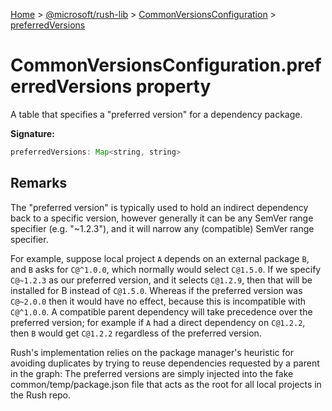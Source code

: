 [Home](./index) &gt; [@microsoft/rush-lib](./rush-lib.md) &gt; [CommonVersionsConfiguration](./rush-lib.commonversionsconfiguration.md) &gt; [preferredVersions](./rush-lib.commonversionsconfiguration.preferredversions.md)

# CommonVersionsConfiguration.preferredVersions property

A table that specifies a "preferred version" for a dependency package.

**Signature:**
```javascript
preferredVersions: Map<string, string>
```

## Remarks

The "preferred version" is typically used to hold an indirect dependency back to a specific version, however generally it can be any SemVer range specifier (e.g. "\~1.2.3"), and it will narrow any (compatible) SemVer range specifier.

For example, suppose local project `A` depends on an external package `B`<!-- -->, and `B` asks for `C@^1.0.0`<!-- -->, which normally would select `C@1.5.0`<!-- -->. If we specify `C@~1.2.3` as our preferred version, and it selects `C@1.2.9`<!-- -->, then that will be installed for B instead of `C@1.5.0`<!-- -->. Whereas if the preferred version was `C@~2.0.0` then it would have no effect, because this is incompatible with `C@^1.0.0`<!-- -->. A compatible parent dependency will take precedence over the preferred version; for example if `A` had a direct dependency on `C@1.2.2`<!-- -->, then `B` would get `C@1.2.2` regardless of the preferred version.

Rush's implementation relies on the package manager's heuristic for avoiding duplicates by trying to reuse dependencies requested by a parent in the graph: The preferred versions are simply injected into the fake common/temp/package.json file that acts as the root for all local projects in the Rush repo.
